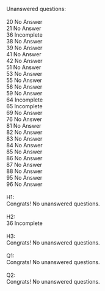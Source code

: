 Unanswered questions:<br /><br />20 No Answer<br />21 No Answer<br />36 Incomplete<br />38 No Answer<br />39 No Answer<br />41 No Answer<br />42 No Answer<br />51 No Answer<br />53 No Answer<br />55 No Answer<br />56 No Answer<br />59 No Answer<br />64 Incomplete<br />65 Incomplete<br />69 No Answer<br />76 No Answer<br />81 No Answer<br />82 No Answer<br />83 No Answer<br />84 No Answer<br />85 No Answer<br />86 No Answer<br />87 No Answer<br />88 No Answer<br />95 No Answer<br />96 No Answer<br /><br />H1:<br />Congrats! No unanswered questions.<br /><br />H2:<br />36 Incomplete<br /><br />H3:<br />Congrats! No unanswered questions.<br /><br />Q1:<br />Congrats! No unanswered questions.<br /><br />Q2:<br />Congrats! No unanswered questions.<br /><br />